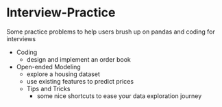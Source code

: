 # Interview-Practice
Some practice problems to help users brush up on pandas and coding for interviews

* Coding
    * design and implement an order book
* Open-ended Modeling
    * explore a housing dataset
    * use existing features to predict prices
    * Tips and Tricks
        * some nice shortcuts to ease your data exploration journey
